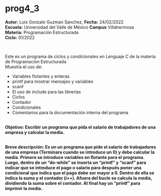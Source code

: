 # prog4_3
<p><b>Autor:</b> Luis Gonzalo Guzman Sanchez, <b>Fecha:</b> 24/02/2022 <br>
  <b>Escuela:</b> Universidad del Valle de México <b>Campus</b> Villahermosa <br>
  <b>Materia:</b> Programación Estructurada <br>
  <b>Ciclo:</b> 01/2022</p>
<br>
<p>Este es un programa de ciclos y condicionales en Lenguaje C de la materia de Programación Estructurada<br>
Muestra el uso de:
  <ul>
    <li>Variables flotantes y enteras</li>
    <li>printf para mostrar mensajes y variables</li>
    <li>scanf</li>
    <li>El uso de include para las librerías</li>
    <li>Ciclos</li>
    <li>Contador</li>
    <li>Condicionales</li>
    <li>Comentarios para la documentación interna del programa</li>
    </ul>
    </p>
<br>
<b><b>Objetivo:</b> Escribir un programa que pida el salario de trabajadores de una empresa y calcular la media.
<br>
<br>
  <p><b>Breve descripción:</b> 
Es un un programa que pide el salario de trabajadores de una empresa (Terminara cuando se introduce un 0) y debe calcular la media. Primero se introduce variables en flotante para el programa. Luego, dentro de un “do-while”  se inserta un “printf” y “scanf” para indicar que se introduce el pago o salario para después poner una condicional que indica que el pago debe ser mayor a 0. Dentro de ella se indica la suma y  el contador (i++).
Afuera del bucle se calcula la media, dividiendo la suma sobre el contador. Al final hay un “printf” para imprimir la media.
</p>

